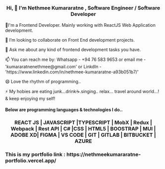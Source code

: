 

<!--
**Nethmee5/Nethmee5** is a ✨ _special_ ✨ repository because its `README.md` (this file) appears on your GitHub profile.

Here are some ideas to get you started:

- 🔭 I’m currently working on ...
- 🌱 I’m currently learning ...
- 👯 I’m looking to collaborate on ...
- 🤔 I’m looking for help with ...
- 💬 Ask me about ...
- 📫 How to reach me: ...
- 😄 Pronouns: ...
- ⚡ Fun fact: ...
-->
<h1 align="center"></h1>
<h3 align="center">Hi, 👋 I'm Nethmee Kumararatne , Software Engineer / Software Developer</h3> 
<p align="left">🔭I'm a Frontend Developer. Mainly working with ReactJS Web Application development.</p>
<p align="left">👯 I’m looking to collaborate on Front End development projects.</p>
<p align="left">💬 Ask me about any kind of frontend development tasks you have.</p>
<p align="left">📫 You can reach me by: Whatsapp - +94 76 583 9653 or email me - 'kumararatnenethmee@gmail.com' or LinkdIn - 'https://www.linkedin.com/in/nethmee-kumararatne-a93b051b7/'</p>
<p align="left"> 😄 Love the rhythm of programming..</p>
<p align="left"> ⚡ My hobies are eating junk...drink☕️.singing.. relax... travel around world...! & keep enjoying my self!</p>

<h4>Below are programming languages & technologies I do..</h4>
<h3 align="center">

  REACT JS | JAVASCRIPT |TYPESCRIPT | MobX | Redux | Webpack | Rest API | C# |CSS | HTML5 | BOOSTRAP | MUI | ADOBE XD| FIGMA | VS CODE | GIT | GITLAB | BITBUCKET  | AZURE </h3>

<h3>This is my portfolio link : https://nethmeekumararatne-portfolio.vercel.app/</h3>

                                             

